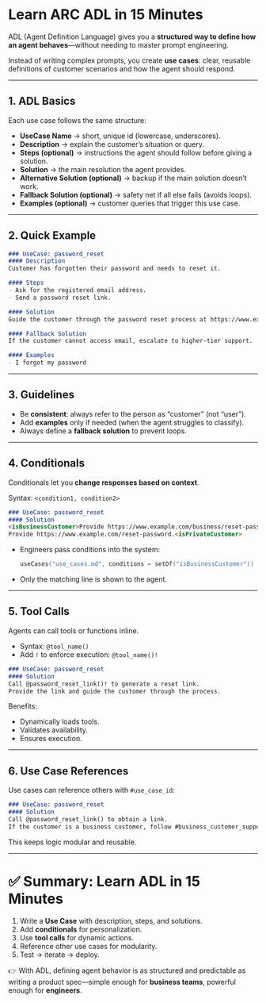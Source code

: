 # Learn ARC ADL in 15 Minutes

ADL (Agent Definition Language) gives you a **structured way to define how an agent behaves**—without needing to master prompt engineering.

Instead of writing complex prompts, you create **use cases**: clear, reusable definitions of customer scenarios and how the agent should respond.

---

## 1. ADL Basics

Each use case follows the same structure:

- **UseCase Name** → short, unique id (lowercase, underscores).
- **Description** → explain the customer’s situation or query.
- **Steps (optional)** → instructions the agent should follow before giving a solution.
- **Solution** → the main resolution the agent provides.
- **Alternative Solution (optional)** → backup if the main solution doesn’t work.
- **Fallback Solution (optional)** → safety net if all else fails (avoids loops).
- **Examples (optional)** → customer queries that trigger this use case.

---

## 2. Quick Example

```markdown
### UseCase: password_reset
#### Description
Customer has forgotten their password and needs to reset it.

#### Steps
- Ask for the registered email address.
- Send a password reset link.

#### Solution
Guide the customer through the password reset process at https://www.example.com/reset-password.

#### Fallback Solution
If the customer cannot access email, escalate to higher-tier support.

#### Examples
- I forgot my password

```

---

## 3. Guidelines

- Be **consistent**: always refer to the person as “customer” (not “user”).
- Add **examples** only if needed (when the agent struggles to classify).
- Always define a **fallback solution** to prevent loops.

---

## 4. Conditionals

Conditionals let you **change responses based on context**.

Syntax: `<condition1, condition2>`

```markdown
### UseCase: password_reset
#### Solution
<isBusinessCustomer>Provide https://www.example.com/business/reset-password.
Provide https://www.example.com/reset-password.<isPrivateCustomer>

```

- Engineers pass conditions into the system:

    ```kotlin
    useCases("use_cases.md", conditions = setOf("isBusinessCustomer"))
    
    ```

- Only the matching line is shown to the agent.

---

## 5. Tool Calls

Agents can call tools or functions inline.

- Syntax: `@tool_name()`
- Add `!` to enforce execution: `@tool_name()!`

```markdown
### UseCase: password_reset
#### Solution
Call @password_reset_link()! to generate a reset link.
Provide the link and guide the customer through the process.

```

Benefits:

- Dynamically loads tools.
- Validates availability.
- Ensures execution.

---

## 6. Use Case References

Use cases can reference others with `#use_case_id`:

```markdown
### UseCase: password_reset
#### Solution
Call @password_reset_link() to obtain a link.
If the customer is a business customer, follow #business_customer_support.

```

This keeps logic modular and reusable.

---

# ✅ Summary: Learn ADL in 15 Minutes

1. Write a **Use Case** with description, steps, and solutions.
2. Add **conditionals** for personalization.
3. Use **tool calls** for dynamic actions.
4. Reference other use cases for modularity.
5. Test → iterate → deploy.

👉 With ADL, defining agent behavior is as structured and predictable as writing a product spec—simple enough for **business teams**, powerful enough for **engineers**.